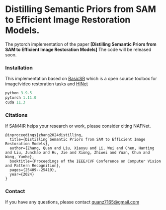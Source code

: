 # Distilling Semantic Priors from SAM to Efficient Image Restoration Models.
The pytorch implementation of the paper **[Distilling Semantic Priors from SAM to Efficient Image Restoration Models]**
The code will be released soon.

### Installation
This implementation based on [BasicSR](https://github.com/xinntao/BasicSR) which is a open source toolbox for image/video restoration tasks and [HINet](https://github.com/megvii-model/HINet) 

```python
python 3.9.5
pytorch 1.11.0
cuda 11.3
```

### Citations
If SAM4IR helps your research or work, please consider citing NAFNet.

```
@inproceedings{zhang2024distilling,
  title={Distilling Semantic Priors from SAM to Efficient Image Restoration Models},
  author={Zhang, Quan and Liu, Xiaoyu and Li, Wei and Chen, Hanting and Liu, Junchao and Hu, Jie and Xiong, Zhiwei and Yuan, Chun and Wang, Yunhe},
  booktitle={Proceedings of the IEEE/CVF Conference on Computer Vision and Pattern Recognition},
  pages={25409--25419},
  year={2024}
}
```

### Contact

If you have any questions, please contact quanz7165@gmail.com


